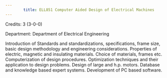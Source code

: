 ```yaml
---
        title: ELL851 Computer Aided Design of Electrical Machines
---
```

Credits: 3 (3-0-0)

Department: Department of Electrical Engineering

Introduction of Standards and standardizations, specifications, frame size, basic design methodology and engineering considerations. Properties of electric, magnetic and insulating materials. Choice of materials, frames etc. Computerization of design procedures. Optimization techniques and their application to design problems. Design of large and h.p. motors. Database and knowledge based expert systems. Development of PC based software.